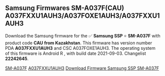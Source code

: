 <h2>Samsung Firmwares SM-A037F(CAU) A037FXXU1AUH3/A037FOXE1AUH3/A037FXXU1AUH3</h2>
Download the Samsung firmware for the ✅ <strong>Samsung SSP </strong> ⭐ <strong>SM-A037F</strong> with product code <strong>CAU</strong> <strong> from Kazakhstan</strong>. This firmware has version number PDA <strong>A037FXXU1AUH3</strong> and CSC A037FOXE1AUH3. The operating system of this firmware is Android R , with build date 2021-09-03. Changelist <strong>22242645</strong>.


[SM-A037F](https://samfirm.shop/samsung/model/SM-A037F)
[A037FXXU1AUH3](https://samfirm.shop/samsung/pda/A037FXXU1AUH3)
[Download Firmware Samsung SSP SM-A037F](https://samfirm.shop/samsung/firmware/452422)
